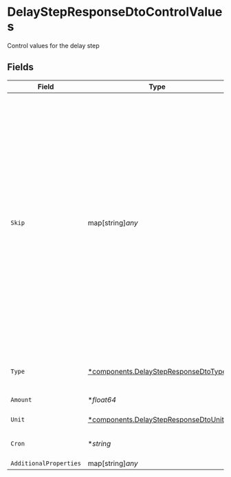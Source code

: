 # DelayStepResponseDtoControlValues

Control values for the delay step


## Fields

| Field                                                                                                                                                                                                        | Type                                                                                                                                                                                                         | Required                                                                                                                                                                                                     | Description                                                                                                                                                                                                  | Example                                                                                                                                                                                                      |
| ------------------------------------------------------------------------------------------------------------------------------------------------------------------------------------------------------------ | ------------------------------------------------------------------------------------------------------------------------------------------------------------------------------------------------------------ | ------------------------------------------------------------------------------------------------------------------------------------------------------------------------------------------------------------ | ------------------------------------------------------------------------------------------------------------------------------------------------------------------------------------------------------------ | ------------------------------------------------------------------------------------------------------------------------------------------------------------------------------------------------------------ |
| `Skip`                                                                                                                                                                                                       | map[string]*any*                                                                                                                                                                                             | :heavy_minus_sign:                                                                                                                                                                                           | JSONLogic filter conditions for conditionally skipping the step execution. Supports complex logical operations with AND, OR, and comparison operators. See https://jsonlogic.com/ for full typing reference. | {<br/>"and": [<br/>{<br/>"==": [<br/>{<br/>"var": "payload.tier"<br/>},<br/>"pro"<br/>]<br/>},<br/>{<br/>"==": [<br/>{<br/>"var": "subscriber.data.role"<br/>},<br/>"admin"<br/>]<br/>},<br/>{<br/>"\u003e": [<br/>{<br/>"var": "payload.amount"<br/>},<br/>"4"<br/>]<br/>}<br/>]<br/>} |
| `Type`                                                                                                                                                                                                       | [*components.DelayStepResponseDtoType](../../models/components/delaystepresponsedtotype.md)                                                                                                                  | :heavy_minus_sign:                                                                                                                                                                                           | Type of the delay. Currently only 'regular' is supported by the schema.                                                                                                                                      |                                                                                                                                                                                                              |
| `Amount`                                                                                                                                                                                                     | **float64*                                                                                                                                                                                                   | :heavy_minus_sign:                                                                                                                                                                                           | Amount of time to delay.                                                                                                                                                                                     |                                                                                                                                                                                                              |
| `Unit`                                                                                                                                                                                                       | [*components.DelayStepResponseDtoUnit](../../models/components/delaystepresponsedtounit.md)                                                                                                                  | :heavy_minus_sign:                                                                                                                                                                                           | Unit of time for the delay amount.                                                                                                                                                                           |                                                                                                                                                                                                              |
| `Cron`                                                                                                                                                                                                       | **string*                                                                                                                                                                                                    | :heavy_minus_sign:                                                                                                                                                                                           | Cron expression for the delay. Min length 1.                                                                                                                                                                 |                                                                                                                                                                                                              |
| `AdditionalProperties`                                                                                                                                                                                       | map[string]*any*                                                                                                                                                                                             | :heavy_minus_sign:                                                                                                                                                                                           | N/A                                                                                                                                                                                                          |                                                                                                                                                                                                              |